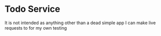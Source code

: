 # Todo Service

It is not intended as anything other than a dead simple app I can make live requests to
for my own testing